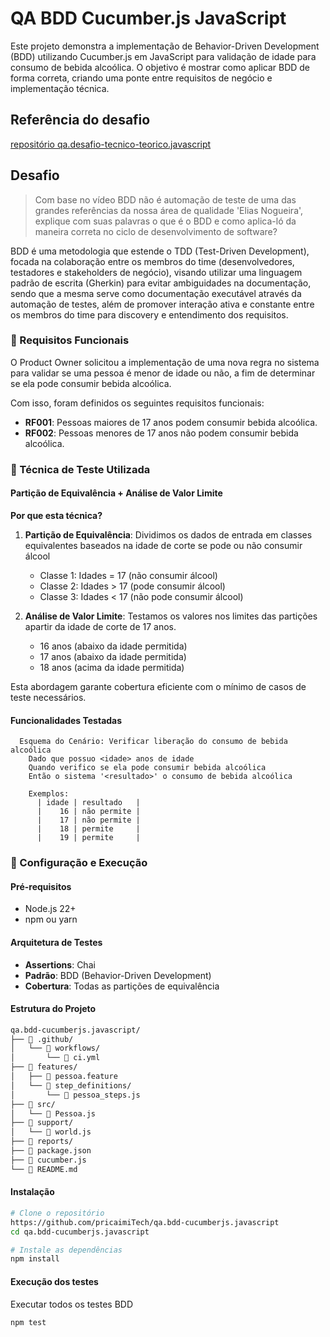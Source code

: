 # QA BDD Cucumber.js JavaScript

Este projeto demonstra a implementação de Behavior-Driven Development (BDD) utilizando Cucumber.js em JavaScript para validação de idade para consumo de bebida alcoólica. O objetivo é mostrar como aplicar BDD de forma correta, criando uma ponte entre requisitos de negócio e implementação técnica.

## Referência do desafio 
[repositório qa.desafio-tecnico-teorico.javascript](https://github.com/qajonatasmartins/qa.desafio-tecnico-teorico.javascript)


## Desafio 

> Com base no vídeo BDD não é automação de teste de uma das grandes referências da nossa área de qualidade 'Elias Nogueira', explique com suas palavras o que é o BDD e como aplica-ló da maneira correta no ciclo de desenvolvimento de software?

BDD é uma metodologia que estende o TDD (Test-Driven Development), focada na colaboração entre os membros do time (desenvolvedores, testadores e stakeholders de negócio), visando utilizar uma linguagem padrão de escrita (Gherkin) para evitar ambiguidades na documentação, sendo que a mesma serve como documentação executável através da automação de testes, além de promover interação ativa e constante entre os membros do time para discovery e entendimento dos requisitos. 


### 🎯 Requisitos Funcionais

O Product Owner solicitou a implementação de uma nova regra no sistema para validar se uma pessoa é menor de idade ou não, a fim de determinar se ela pode consumir bebida alcoólica.

Com isso, foram definidos os seguintes requisitos funcionais:

- **RF001**: Pessoas maiores de 17 anos podem consumir bebida alcoólica.
- **RF002**: Pessoas menores de 17 anos não podem consumir bebida alcoólica.

### 🧪 Técnica de Teste Utilizada

#### Partição de Equivalência + Análise de Valor Limite

**Por que esta técnica?**

1. **Partição de Equivalência**: Dividimos os dados de entrada em classes equivalentes baseados na idade de corte se pode ou não consumir álcool
   - Classe 1: Idades = 17 (não consumir álcool)
   - Classe 2: Idades > 17 (pode consumir álcool) 
   - Classe 3: Idades < 17 (não pode consumir álcool)

2. **Análise de Valor Limite**: Testamos os valores nos limites das partições apartir da idade de corte de 17 anos.
    - 16 anos (abaixo da idade permitida)
    - 17 anos (abaixo da idade permitida)
    - 18 anos (acima da idade permitida)

Esta abordagem garante cobertura eficiente com o mínimo de casos de teste necessários.

#### Funcionalidades Testadas

```
  Esquema do Cenário: Verificar liberação do consumo de bebida alcoólica
    Dado que possuo <idade> anos de idade
    Quando verifico se ela pode consumir bebida alcoólica
    Então o sistema '<resultado>' o consumo de bebida alcoólica

    Exemplos:
      | idade | resultado   |
      |    16 | não permite |
      |    17 | não permite |
      |    18 | permite     |
      |    19 | permite     |
```


### 🚀 Configuração e Execução

#### Pré-requisitos
- Node.js 22+ 
- npm ou yarn

#### Arquitetura de Testes
- **Assertions**: Chai
- **Padrão**: BDD (Behavior-Driven Development)
- **Cobertura**: Todas as partições de equivalência


#### Estrutura do Projeto 
```bash
qa.bdd-cucumberjs.javascript/
├── 📁 .github/
│   └── 📁 workflows/
│       └── 📄 ci.yml
├── 📁 features/
│   ├── 📄 pessoa.feature
│   └── 📁 step_definitions/
│       └── 📄 pessoa_steps.js
├── 📁 src/
│   └── 📄 Pessoa.js
├── 📁 support/
│   └── 📄 world.js
├── 📁 reports/
├── 📄 package.json
├── 📄 cucumber.js
└── 📄 README.md
```

#### Instalação
```bash
# Clone o repositório
https://github.com/pricaimiTech/qa.bdd-cucumberjs.javascript
cd qa.bdd-cucumberjs.javascript

# Instale as dependências
npm install
```

#### Execução dos testes

Executar todos os testes BDD
```bash
npm test
``` 

